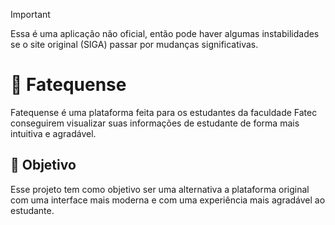> [!IMPORTANT]
> Essa é uma aplicação não oficial, então pode haver algumas instabilidades se o site original (SIGA) passar por mudanças significativas.

# 🏫 Fatequense

Fatequense é uma plataforma feita para os estudantes da faculdade Fatec conseguirem visualizar suas informações de estudante de forma mais intuitiva e agradável.

## 🎯 Objetivo

Esse projeto tem como objetivo ser uma alternativa a plataforma original com uma interface mais moderna e com uma experiência mais agradável ao estudante.